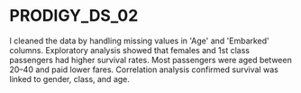 # PRODIGY_DS_02
I cleaned the data by handling missing values in 'Age' and 'Embarked' columns. Exploratory analysis showed that females and 1st class passengers had higher survival rates. Most passengers were aged between 20–40 and paid lower fares. Correlation analysis confirmed survival was linked to gender, class, and age.
